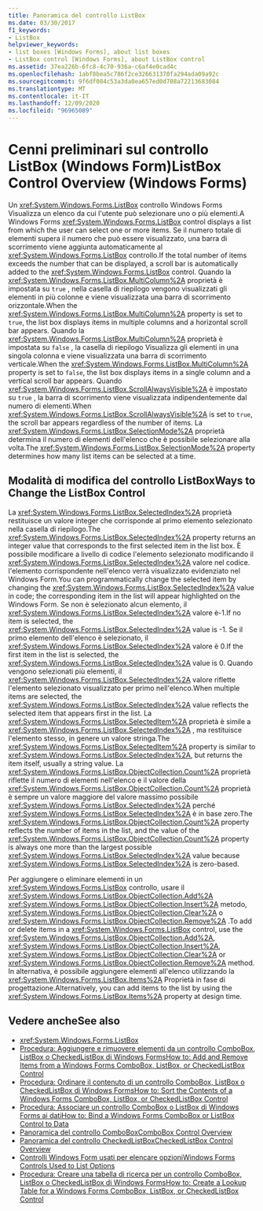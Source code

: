 ```yaml
---
title: Panoramica del controllo ListBox
ms.date: 03/30/2017
f1_keywords:
- ListBox
helpviewer_keywords:
- list boxes [Windows Forms], about list boxes
- ListBox control [Windows Forms], about ListBox control
ms.assetid: 37ea226b-6fc8-4c70-936a-c6af4e0cad4c
ms.openlocfilehash: 1abf8bea5c786f2ce326631370fa294ada09a92c
ms.sourcegitcommit: 9f6df084c53a3da0ea657ed0d708a72213683084
ms.translationtype: MT
ms.contentlocale: it-IT
ms.lasthandoff: 12/09/2020
ms.locfileid: "96965089"
---
```

# <a name="listbox-control-overview-windows-forms"></a><span data-ttu-id="80529-102">Cenni preliminari sul controllo ListBox (Windows Form)</span><span class="sxs-lookup"><span data-stu-id="80529-102">ListBox Control Overview (Windows Forms)</span></span>
<span data-ttu-id="80529-103">Un <xref:System.Windows.Forms.ListBox> controllo Windows Forms Visualizza un elenco da cui l'utente può selezionare uno o più elementi.</span><span class="sxs-lookup"><span data-stu-id="80529-103">A Windows Forms <xref:System.Windows.Forms.ListBox> control displays a list from which the user can select one or more items.</span></span> <span data-ttu-id="80529-104">Se il numero totale di elementi supera il numero che può essere visualizzato, una barra di scorrimento viene aggiunta automaticamente al <xref:System.Windows.Forms.ListBox> controllo.</span><span class="sxs-lookup"><span data-stu-id="80529-104">If the total number of items exceeds the number that can be displayed, a scroll bar is automatically added to the <xref:System.Windows.Forms.ListBox> control.</span></span> <span data-ttu-id="80529-105">Quando la <xref:System.Windows.Forms.ListBox.MultiColumn%2A> proprietà è impostata su `true` , nella casella di riepilogo vengono visualizzati gli elementi in più colonne e viene visualizzata una barra di scorrimento orizzontale.</span><span class="sxs-lookup"><span data-stu-id="80529-105">When the <xref:System.Windows.Forms.ListBox.MultiColumn%2A> property is set to `true`, the list box displays items in multiple columns and a horizontal scroll bar appears.</span></span> <span data-ttu-id="80529-106">Quando la <xref:System.Windows.Forms.ListBox.MultiColumn%2A> proprietà è impostata su `false` , la casella di riepilogo Visualizza gli elementi in una singola colonna e viene visualizzata una barra di scorrimento verticale.</span><span class="sxs-lookup"><span data-stu-id="80529-106">When the <xref:System.Windows.Forms.ListBox.MultiColumn%2A> property is set to `false`, the list box displays items in a single column and a vertical scroll bar appears.</span></span> <span data-ttu-id="80529-107">Quando <xref:System.Windows.Forms.ListBox.ScrollAlwaysVisible%2A> è impostato su `true` , la barra di scorrimento viene visualizzata indipendentemente dal numero di elementi.</span><span class="sxs-lookup"><span data-stu-id="80529-107">When <xref:System.Windows.Forms.ListBox.ScrollAlwaysVisible%2A> is set to `true`, the scroll bar appears regardless of the number of items.</span></span> <span data-ttu-id="80529-108">La <xref:System.Windows.Forms.ListBox.SelectionMode%2A> proprietà determina il numero di elementi dell'elenco che è possibile selezionare alla volta.</span><span class="sxs-lookup"><span data-stu-id="80529-108">The <xref:System.Windows.Forms.ListBox.SelectionMode%2A> property determines how many list items can be selected at a time.</span></span>  
  
## <a name="ways-to-change-the-listbox-control"></a><span data-ttu-id="80529-109">Modalità di modifica del controllo ListBox</span><span class="sxs-lookup"><span data-stu-id="80529-109">Ways to Change the ListBox Control</span></span>  
 <span data-ttu-id="80529-110">La <xref:System.Windows.Forms.ListBox.SelectedIndex%2A> proprietà restituisce un valore integer che corrisponde al primo elemento selezionato nella casella di riepilogo.</span><span class="sxs-lookup"><span data-stu-id="80529-110">The <xref:System.Windows.Forms.ListBox.SelectedIndex%2A> property returns an integer value that corresponds to the first selected item in the list box.</span></span> <span data-ttu-id="80529-111">È possibile modificare a livello di codice l'elemento selezionato modificando il <xref:System.Windows.Forms.ListBox.SelectedIndex%2A> valore nel codice. l'elemento corrispondente nell'elenco verrà visualizzato evidenziato nel Windows Form.</span><span class="sxs-lookup"><span data-stu-id="80529-111">You can programmatically change the selected item by changing the <xref:System.Windows.Forms.ListBox.SelectedIndex%2A> value in code; the corresponding item in the list will appear highlighted on the Windows Form.</span></span> <span data-ttu-id="80529-112">Se non è selezionato alcun elemento, il <xref:System.Windows.Forms.ListBox.SelectedIndex%2A> valore è-1.</span><span class="sxs-lookup"><span data-stu-id="80529-112">If no item is selected, the <xref:System.Windows.Forms.ListBox.SelectedIndex%2A> value is -1.</span></span> <span data-ttu-id="80529-113">Se il primo elemento dell'elenco è selezionato, il <xref:System.Windows.Forms.ListBox.SelectedIndex%2A> valore è 0.</span><span class="sxs-lookup"><span data-stu-id="80529-113">If the first item in the list is selected, the <xref:System.Windows.Forms.ListBox.SelectedIndex%2A> value is 0.</span></span> <span data-ttu-id="80529-114">Quando vengono selezionati più elementi, il <xref:System.Windows.Forms.ListBox.SelectedIndex%2A> valore riflette l'elemento selezionato visualizzato per primo nell'elenco.</span><span class="sxs-lookup"><span data-stu-id="80529-114">When multiple items are selected, the <xref:System.Windows.Forms.ListBox.SelectedIndex%2A> value reflects the selected item that appears first in the list.</span></span> <span data-ttu-id="80529-115">La <xref:System.Windows.Forms.ListBox.SelectedItem%2A> proprietà è simile a <xref:System.Windows.Forms.ListBox.SelectedIndex%2A> , ma restituisce l'elemento stesso, in genere un valore stringa.</span><span class="sxs-lookup"><span data-stu-id="80529-115">The <xref:System.Windows.Forms.ListBox.SelectedItem%2A> property is similar to <xref:System.Windows.Forms.ListBox.SelectedIndex%2A>, but returns the item itself, usually a string value.</span></span> <span data-ttu-id="80529-116">La <xref:System.Windows.Forms.ListBox.ObjectCollection.Count%2A> proprietà riflette il numero di elementi nell'elenco e il valore della <xref:System.Windows.Forms.ListBox.ObjectCollection.Count%2A> proprietà è sempre un valore maggiore del valore massimo possibile <xref:System.Windows.Forms.ListBox.SelectedIndex%2A> perché <xref:System.Windows.Forms.ListBox.SelectedIndex%2A> è in base zero.</span><span class="sxs-lookup"><span data-stu-id="80529-116">The <xref:System.Windows.Forms.ListBox.ObjectCollection.Count%2A> property reflects the number of items in the list, and the value of the <xref:System.Windows.Forms.ListBox.ObjectCollection.Count%2A> property is always one more than the largest possible <xref:System.Windows.Forms.ListBox.SelectedIndex%2A> value because <xref:System.Windows.Forms.ListBox.SelectedIndex%2A> is zero-based.</span></span>  
  
 <span data-ttu-id="80529-117">Per aggiungere o eliminare elementi in un <xref:System.Windows.Forms.ListBox> controllo, usare il <xref:System.Windows.Forms.ListBox.ObjectCollection.Add%2A> <xref:System.Windows.Forms.ListBox.ObjectCollection.Insert%2A> metodo, <xref:System.Windows.Forms.ListBox.ObjectCollection.Clear%2A> o <xref:System.Windows.Forms.ListBox.ObjectCollection.Remove%2A> .</span><span class="sxs-lookup"><span data-stu-id="80529-117">To add or delete items in a <xref:System.Windows.Forms.ListBox> control, use the <xref:System.Windows.Forms.ListBox.ObjectCollection.Add%2A>, <xref:System.Windows.Forms.ListBox.ObjectCollection.Insert%2A>, <xref:System.Windows.Forms.ListBox.ObjectCollection.Clear%2A> or <xref:System.Windows.Forms.ListBox.ObjectCollection.Remove%2A> method.</span></span> <span data-ttu-id="80529-118">In alternativa, è possibile aggiungere elementi all'elenco utilizzando la <xref:System.Windows.Forms.ListBox.Items%2A> Proprietà in fase di progettazione.</span><span class="sxs-lookup"><span data-stu-id="80529-118">Alternatively, you can add items to the list by using the <xref:System.Windows.Forms.ListBox.Items%2A> property at design time.</span></span>  
  
## <a name="see-also"></a><span data-ttu-id="80529-119">Vedere anche</span><span class="sxs-lookup"><span data-stu-id="80529-119">See also</span></span>

- <xref:System.Windows.Forms.ListBox>
- [<span data-ttu-id="80529-120">Procedura: Aggiungere e rimuovere elementi da un controllo ComboBox, ListBox o CheckedListBox di Windows Forms</span><span class="sxs-lookup"><span data-stu-id="80529-120">How to: Add and Remove Items from a Windows Forms ComboBox, ListBox, or CheckedListBox Control</span></span>](add-and-remove-items-from-a-wf-combobox.md)
- [<span data-ttu-id="80529-121">Procedura: Ordinare il contenuto di un controllo ComboBox, ListBox o CheckedListBox di Windows Forms</span><span class="sxs-lookup"><span data-stu-id="80529-121">How to: Sort the Contents of a Windows Forms ComboBox, ListBox, or CheckedListBox Control</span></span>](sort-the-contents-of-a-wf-combobox-listbox-or-checkedlistbox-control.md)
- [<span data-ttu-id="80529-122">Procedura: Associare un controllo ComboBox o ListBox di Windows Forms ai dati</span><span class="sxs-lookup"><span data-stu-id="80529-122">How to: Bind a Windows Forms ComboBox or ListBox Control to Data</span></span>](how-to-bind-a-windows-forms-combobox-or-listbox-control-to-data.md)
- [<span data-ttu-id="80529-123">Panoramica del controllo ComboBox</span><span class="sxs-lookup"><span data-stu-id="80529-123">ComboBox Control Overview</span></span>](combobox-control-overview-windows-forms.md)
- [<span data-ttu-id="80529-124">Panoramica del controllo CheckedListBox</span><span class="sxs-lookup"><span data-stu-id="80529-124">CheckedListBox Control Overview</span></span>](checkedlistbox-control-overview-windows-forms.md)
- [<span data-ttu-id="80529-125">Controlli Windows Form usati per elencare opzioni</span><span class="sxs-lookup"><span data-stu-id="80529-125">Windows Forms Controls Used to List Options</span></span>](windows-forms-controls-used-to-list-options.md)
- [<span data-ttu-id="80529-126">Procedura: Creare una tabella di ricerca per un controllo ComboBox, ListBox o CheckedListBox di Windows Forms</span><span class="sxs-lookup"><span data-stu-id="80529-126">How to: Create a Lookup Table for a Windows Forms ComboBox, ListBox, or CheckedListBox Control</span></span>](create-a-lookup-table-for-a-wf-combobox-listbox.md)
